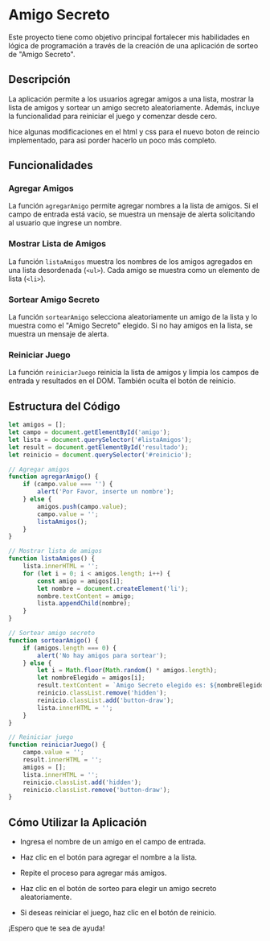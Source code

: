 # Amigo Secreto

Este proyecto tiene como objetivo principal fortalecer mis habilidades en lógica de programación a través de la creación de una aplicación de sorteo de "Amigo Secreto".

## Descripción

La aplicación permite a los usuarios agregar amigos a una lista, mostrar la lista de amigos y sortear un amigo secreto aleatoriamente.
Además, incluye la funcionalidad para reiniciar el juego y comenzar desde cero.

hice algunas modificaciones en el html y css para el nuevo boton de reincio implementado, para asi porder hacerlo un poco más completo.

## Funcionalidades

### Agregar Amigos

La función `agregarAmigo` permite agregar nombres a la lista de amigos. Si el campo de entrada está vacío, se muestra un mensaje de alerta solicitando al usuario que ingrese un nombre.

### Mostrar Lista de Amigos

La función `listaAmigos` muestra los nombres de los amigos agregados en una lista desordenada (`<ul>`). Cada amigo se muestra como un elemento de lista (`<li>`).

### Sortear Amigo Secreto

La función `sortearAmigo` selecciona aleatoriamente un amigo de la lista y lo muestra como el "Amigo Secreto" elegido. Si no hay amigos en la lista, se muestra un mensaje de alerta.

### Reiniciar Juego

La función `reiniciarJuego` reinicia la lista de amigos y limpia los campos de entrada y resultados en el DOM. También oculta el botón de reinicio.

## Estructura del Código

```javascript
let amigos = [];
let campo = document.getElementById('amigo');
let lista = document.querySelector('#listaAmigos');
let result = document.getElementById('resultado');
let reinicio = document.querySelector('#reinicio');

// Agregar amigos
function agregarAmigo() {
    if (campo.value === '') {
        alert('Por Favor, inserte un nombre');
    } else {
        amigos.push(campo.value);
        campo.value = '';
        listaAmigos();
    }
}

// Mostrar lista de amigos
function listaAmigos() {
    lista.innerHTML = '';
    for (let i = 0; i < amigos.length; i++) {
        const amigo = amigos[i];
        let nombre = document.createElement('li');
        nombre.textContent = amigo;
        lista.appendChild(nombre);
    }
}

// Sortear amigo secreto
function sortearAmigo() {
    if (amigos.length === 0) {
        alert('No hay amigos para sortear');
    } else {
        let i = Math.floor(Math.random() * amigos.length);
        let nombreElegido = amigos[i];
        result.textContent = `Amigo Secreto elegido es: ${nombreElegido}`;
        reinicio.classList.remove('hidden');
        reinicio.classList.add('button-draw');
        lista.innerHTML = '';
    }
}

// Reiniciar juego
function reiniciarJuego() {
    campo.value = '';
    result.innerHTML = '';
    amigos = [];
    lista.innerHTML = '';
    reinicio.classList.add('hidden');
    reinicio.classList.remove('button-draw');
}
```
## Cómo Utilizar la Aplicación
* Ingresa el nombre de un amigo en el campo de entrada.

* Haz clic en el botón para agregar el nombre a la lista.

* Repite el proceso para agregar más amigos.

* Haz clic en el botón de sorteo para elegir un amigo secreto aleatoriamente.

* Si deseas reiniciar el juego, haz clic en el botón de reinicio.

¡Espero que te sea de ayuda!


